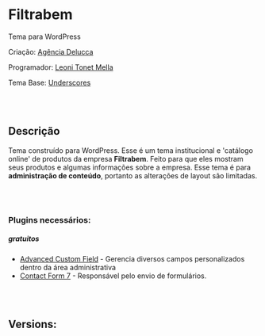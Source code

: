 # Filtrabem
Tema para WordPress

Criação: [Agência Delucca](http://www.agenciadelucca.com.br)

Programador: [Leoni Tonet Mella](http://leonimella.com)

Tema Base: [Underscores](http://underscores.me)

<br>
<br>

## Descrição

Tema construído para WordPress. Esse é um tema institucional e 'catálogo online' de produtos da empresa __Filtrabem__. Feito para que eles mostram seus produtos e algumas informações sobre a empresa.
Esse tema é para __administração de conteúdo__, portanto as alterações de layout são limitadas.

<br>
<br>

### Plugins necessários:
##### gratuitos

* [Advanced Custom Field](https://wordpress.org/plugins/advanced-custom-fields/) - Gerencia diversos campos personalizados dentro da área administrativa
* [Contact Form 7](https://wordpress.org/plugins/contact-form-7/) - Responsável pelo envio de formulários.

<br>
<br>

## Versions: